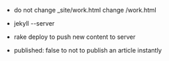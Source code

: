 * do not change _site/work.html change /work.html

* jekyll --server

* rake deploy to push new content to server 

* published: false to not to publish an article instantly
